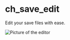 # ch_save_edit
Edit your save files with ease.

![Picture of the editor](https://i.imgur.com/gCB8RO2.png)
